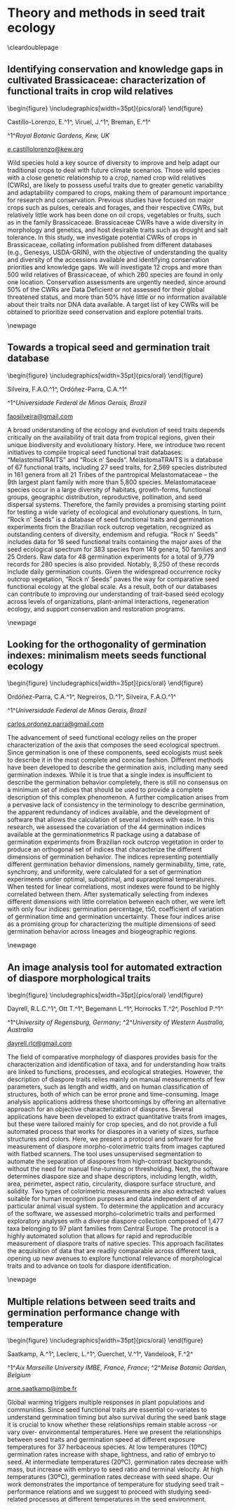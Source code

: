 # Theory and methods in seed trait ecology

\cleardoublepage

## Identifying conservation and knowledge gaps in cultivated Brassicaceae: characterization of functional traits in crop wild relatives

\begin{figure}
\includegraphics[width=35pt]{pics/oral} \end{figure}

Castillo-Lorenzo, E.^1^, Viruel, J.^1^, Breman, E.^1^

^1^*Royal Botanic Gardens, Kew, UK*

e.castillolorenzo@kew.org

Wild species hold a key source of diversity to improve and help adapt our traditional crops to deal with future climate scenarios. Those wild species with a close genetic relationship to a crop, named crop wild relatives (CWRs), are likely to possess useful traits due to greater genetic variability and adaptability compared to crops, making them of paramount importance for research and conservation. Previous studies have focused on major crops such as pulses, cereals and forages, and their respective CWRs, but relatively little work has been done on oil crops, vegetables or fruits, such as in the family Brassicaceae. Brassicaceae CWRs have a wide diversity in morphology and genetics, and host desirable traits such as drought and salt tolerance. In this study, we investigate potential CWRs of crops in Brassicaceae, collating information published from different databases (e.g., Genesys, USDA-GRIN), with the objective of understanding the quality and diversity of the accessions available and identifying conservation priorities and knowledge gaps. We will investigate 12 crops and more than 500 wild relatives of Brassicaceae, of which 260 species are found in only one location. Conservation assessments are urgently needed, since around 50% of the CWRs are Data Deficient or not assessed for their global threatened status, and more than 50% have little or no information available about their traits nor DNA data available. A target list of key CWRs will be obtained to prioritize seed conservation and explore potential traits.

\newpage

## Towards a tropical seed and germination trait database

\begin{figure}
\includegraphics[width=35pt]{pics/oral} \end{figure}

Silveira, F.A.O.^1^, Ordóñez-Parra, C.A.^1^

^1^*Universidade Federal de Minas Gerais, Brazil*

faosilveira@gmail.com

A broad understanding of the ecology and evolution of seed traits depends critically on the availability of trait data from tropical regions, given their unique biodiversity and evolutionary history. Here, we introduce two recent initiatives to compile tropical seed functional trait databases: “MelastomaTRAITS” and “Rock n’ Seeds”. MelastomaTRAITS is a database of 67 functional traits, including 27 seed traits, for 2,569 species distributed in 161 genera from all 21 Tribes of the pantropical Melastomataceae – the 9th largest plant family with more than 5,800 species. Melastomataceae species occur in a large diversity of habitats, growth-forms, functional groups, geographic distribution, reproductive, pollination, and seed dispersal systems. Therefore, the family provides a promising starting point for testing a wide variety of ecological and evolutionary questions. In turn, “Rock n' Seeds” is a database of seed functional traits and germination experiments from the Brazilian rock outcrop vegetation, recognized as outstanding centers of diversity, endemism and refugia. “Rock n' Seeds” includes data for 16 seed functional traits containing the major axes of the seed ecological spectrum for 383 species from 149 genera, 50 families and 25 Orders. Raw data for 48 germination experiments for a total of 9,779 records for 280 species is also provided. Notably, 8,250 of these records include daily germination counts. Given the widespread occurrence rocky outcrop vegetation, “Rock n’ Seeds” paves the way for comparative seed functional ecology at the global scale. As a result, both of our databases can contribute to improving our understanding of trait-based seed ecology across levels of organizations, plant-animal interactions, regeneration ecology, and support conservation and restoration programs. 

\newpage

## Looking for the orthogonality of germination indexes: minimalism meets seeds functional ecology

\begin{figure}
\includegraphics[width=35pt]{pics/oral} \end{figure}

Ordóñez-Parra, C.A.^1^, Negreiros, D.^1^, Silveira, F.A.O.^1^

^1^*Universidade Federal de Minas Gerais, Brazil*

carlos.ordonez.parra@gmail.com

The advancement of seed functional ecology relies on the proper characterization of the axis that composes the seed ecological spectrum. Since germination is one of these components, seed ecologists must seek to describe it in the most complete and concise fashion. Different methods have been developed to describe the germination axis, including many seed germination indexes. While it is true that a single index is insufficient to describe the germination behavior completely, there is still no consensus on a minimum set of indices that should be used to provide a complete description of this complex phenomenon. A further complication arises from a pervasive lack of consistency in the terminology to describe germination, the apparent redundancy of indices available, and the development of software that allows the calculation of several indexes with ease. In this research, we assessed the covariation of the 44 germination indices available at the germinationmetrics R package using a database of germination experiments from Brazilian rock outcrop vegetation in order to produce an orthogonal set of indices that characterize the different dimensions of germination behavior. The indices representing potentially different germination behavior dimensions, namely germinability, time, rate, synchrony, and uniformity, were calculated for a set of germination experiments under optimal, suboptimal, and supraoptimal temperatures. When tested for linear correlations, most indexes were found to be highly correlated between them. After systematically selecting from indexes different dimensions with little correlation between each other, we were left with only four indices: germination percentage, t50, coefficient of variation of germination time and germination uncertainty. These four indices arise as a promising group for characterizing the multiple dimensions of seed germination behavior across lineages and biogeographic regions.

\newpage

## An image analysis tool for automated extraction of diaspore morphological traits

\begin{figure}
\includegraphics[width=35pt]{pics/oral} \end{figure}

Dayrell, R.L.C.^1^, Ott T.^1^, Begemann L.^1^, Horrocks T.^2^, Poschlod P.^1^

^1^*University of Regensburg, Germany*; ^2^*University of Western Australia, Australia*

dayrell.rlc@gmail.com

The field of comparative morphology of diaspores provides basis for the characterization and identification of taxa, and for understanding how traits are linked to functions, processes, and ecological strategies. However, the description of diaspore traits relies mainly on manual measurements of few parameters, such as length and width, and on human classification of structures, both of which can be error prone and time-consuming. Image analysis applications address these shortcomings by offering an alternative approach for an objective characterization of diaspores. Several applications have been developed to extract quantitative traits from images, but these were tailored mainly for crop species, and do not provide a full automated process that works for diaspores in a variety of sizes, surface structures and colors. Here, we present a protocol and software for the measurement of diaspore morpho-colorimetric traits from images captured with flatbed scanners. The tool uses unsupervised segmentation to automate the separation of diaspores from high-contrast backgrounds, without the need for manual fine-tunning or thresholding. Next, the software determines diaspore size and shape descriptors, including length, width, area, perimeter, aspect ratio, circularity, diaspore surface structure, and solidity. Two types of colorimetric measurements are also extracted: values suitable for human recognition purposes and data independent of any particular animal visual system. To determine the application and accuracy of the software, we assessed morpho-colorimetric traits and performed exploratory analyses with a diverse diaspore collection composed of 1,477 taxa belonging to 97 plant families from Central Europe. The protocol is a highly automated solution that allows for rapid and reproducible measurement of diaspore traits of native species. This approach facilitates the acquisition of data that are readily comparable across different taxa, opening up new avenues to explore functional relevance of morphological traits and to advance on tools for diaspore identification.

\newpage

## Multiple relations between seed traits and germination performance change with temperature

\begin{figure}
\includegraphics[width=35pt]{pics/oral} \end{figure}

Saatkamp, A.^1^, Leclerc, L.^1^, Guerchet, V.^1^, Vandelook, F.^2^

^1^*Aix Marseille University IMBE, France, France*; ^2^*Meise Botanic Garden, Belgium*

arne.saatkamp@imbe.fr

Global warming triggers multiple responses in plant populations and communities. Since seed functional traits are essential co-variates to understand germination timing but also survival during the seed bank stage it is crucial to know whether these relationships remain stable across -or vary over- environmental temperatures. Here we present the relationships between seed traits and germination speed at different exposure temperatures for 37 herbaceous species. At low temperatures (10ºC) germination rates increase with shape, lightness, and ratio of embryo to seed. At intermediate temperatures (20ºC), germination rates decrease with mass, but increase with embryo to seed ratio and terminal velocity. At high temperatures (30ºC), germination rates decrease with seed shape. Our work demonstrates the importance of temperature for studying seed trait – performance relations and we suggest to proceed with studying seed-related processes at different temperatures in the seed environment.
